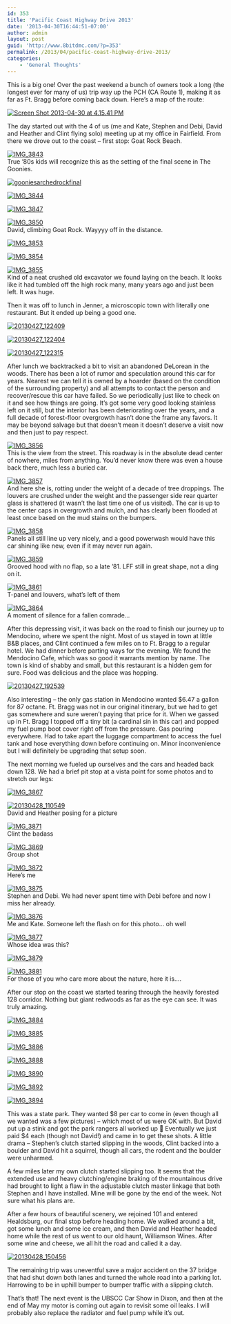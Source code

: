 ```yaml
---
id: 353
title: 'Pacific Coast Highway Drive 2013'
date: '2013-04-30T16:44:51-07:00'
author: admin
layout: post
guid: 'http://www.8bitdmc.com/?p=353'
permalink: /2013/04/pacific-coast-highway-drive-2013/
categories:
    - 'General Thoughts'
---
```


This is a big one! Over the past weekend a bunch of owners took a long (the longest ever for many of us) trip way up the PCH (CA Route 1), making it as far as Ft. Bragg before coming back down. Here’s a map of the route:

[![Screen Shot 2013-04-30 at 4.15.41 PM](../../../assets/images2013/04/Screen-Shot-2013-04-30-at-4.15.41-PM-300x248.png)](../../../assets/images2013/04/Screen-Shot-2013-04-30-at-4.15.41-PM.png)

The day started out with the 4 of us (me and Kate, Stephen and Debi, David and Heather and Clint flying solo) meeting up at my office in Fairfield. From there we drove out to the coast – first stop: Goat Rock Beach.

[![IMG_3843](../../../assets/images2013/04/IMG_3843-300x225.jpg)](../../../assets/images2013/04/IMG_3843.jpg)  
True ’80s kids will recognize this as the setting of the final scene in The Goonies.

[![gooniesarchedrockfinal](../../../assets/images2013/04/gooniesarchedrockfinal-300x150.jpg)](../../../assets/images2013/04/gooniesarchedrockfinal.jpg)

[![IMG_3844](../../../assets/images2013/04/IMG_3844-300x225.jpg)](../../../assets/images2013/04/IMG_3844.jpg)

[![IMG_3847](../../../assets/images2013/04/IMG_3847-300x225.jpg)](../../../assets/images2013/04/IMG_3847.jpg)

[![IMG_3850](../../../assets/images2013/04/IMG_3850-300x225.jpg)](../../../assets/images2013/04/IMG_3850.jpg)  
David, climbing Goat Rock. Wayyyy off in the distance.

[![IMG_3853](../../../assets/images2013/04/IMG_3853-300x225.jpg)](../../../assets/images2013/04/IMG_3853.jpg)

[![IMG_3854](../../../assets/images2013/04/IMG_3854-300x225.jpg)](../../../assets/images2013/04/IMG_3854.jpg)

[![IMG_3855](../../../assets/images2013/04/IMG_3855-300x225.jpg)](../../../assets/images2013/04/IMG_3855.jpg)  
Kind of a neat crushed old excavator we found laying on the beach. It looks like it had tumbled off the high rock many, many years ago and just been left. It was huge.

Then it was off to lunch in Jenner, a microscopic town with literally one restaurant. But it ended up being a good one.

[![20130427_122409](../../../assets/images2013/04/20130427_122409-300x224.jpg)](../../../assets/images2013/04/20130427_122409.jpg)

[![20130427_122404](../../../assets/images2013/04/20130427_122404-300x224.jpg)](../../../assets/images2013/04/20130427_122404.jpg)

[![20130427_122315](../../../assets/images2013/04/20130427_122315-300x225.jpg)](../../../assets/images2013/04/20130427_122315.jpg)

After lunch we backtracked a bit to visit an abandoned DeLorean in the woods. There has been a lot of rumor and speculation around this car for years. Nearest we can tell it is owned by a hoarder (based on the condition of the surrounding property) and all attempts to contact the person and recover/rescue this car have failed. So we periodically just like to check on it and see how things are going. It’s got some very good looking stainless left on it still, but the interior has been deteriorating over the years, and a full decade of forest-floor overgrowth hasn’t done the frame any favors. It may be beyond salvage but that doesn’t mean it doesn’t deserve a visit now and then just to pay respect.

[![IMG_3856](../../../assets/images2013/04/IMG_3856-300x225.jpg)](../../../assets/images2013/04/IMG_3856.jpg)  
This is the view from the street. This roadway is in the absolute dead center of nowhere, miles from anything. You’d never know there was even a house back there, much less a buried car.

[![IMG_3857](../../../assets/images2013/04/IMG_3857-300x225.jpg)](../../../assets/images2013/04/IMG_3857.jpg)  
And here she is, rotting under the weight of a decade of tree droppings. The louvers are crushed under the weight and the passenger side rear quarter glass is shattered (it wasn’t the last time one of us visited). The car is up to the center caps in overgrowth and mulch, and has clearly been flooded at least once based on the mud stains on the bumpers.

[![IMG_3858](../../../assets/images2013/04/IMG_3858-300x225.jpg)](../../../assets/images2013/04/IMG_3858.jpg)  
Panels all still line up very nicely, and a good powerwash would have this car shining like new, even if it may never run again.

[![IMG_3859](../../../assets/images2013/04/IMG_3859-300x225.jpg)](../../../assets/images2013/04/IMG_3859.jpg)  
Grooved hood with no flap, so a late ’81. LFF still in great shape, not a ding on it.

[![IMG_3861](../../../assets/images2013/04/IMG_3861-300x225.jpg)](../../../assets/images2013/04/IMG_3861.jpg)  
T-panel and louvers, what’s left of them

[![IMG_3864](../../../assets/images2013/04/IMG_3864-300x225.jpg)](../../../assets/images2013/04/IMG_3864.jpg)  
A moment of silence for a fallen comrade…

After this depressing visit, it was back on the road to finish our journey up to Mendocino, where we spent the night. Most of us stayed in town at little B&amp;B places, and Clint continued a few miles on to Ft. Bragg to a regular hotel. We had dinner before parting ways for the evening. We found the Mendocino Cafe, which was so good it warrants mention by name. The town is kind of shabby and small, but this restaurant is a hidden gem for sure. Food was delicious and the place was hopping.

[![20130427_192539](../../../assets/images2013/04/20130427_192539-300x225.jpg)](../../../assets/images2013/04/20130427_192539.jpg)

Also interesting – the only gas station in Mendocino wanted $6.47 a gallon for 87 octane. Ft. Bragg was not in our original itinerary, but we had to get gas somewhere and sure weren’t paying that price for it. When we gassed up in Ft. Bragg I topped off a tiny bit (a cardinal sin in this car) and popped my fuel pump boot cover right off from the pressure. Gas pouring everywhere. Had to take apart the luggage compartment to access the fuel tank and hose everything down before continuing on. Minor inconvenience but I will definitely be upgrading that setup soon.

The next morning we fueled up ourselves and the cars and headed back down 128. We had a brief pit stop at a vista point for some photos and to stretch our legs:

[![IMG_3867](../../../assets/images2013/04/IMG_3867-300x225.jpg)](../../../assets/images2013/04/IMG_3867.jpg)

[![20130428_110549](../../../assets/images2013/04/20130428_110549-300x225.jpg)](../../../assets/images2013/04/20130428_110549.jpg)  
David and Heather posing for a picture

[![IMG_3871](../../../assets/images2013/04/IMG_3871-300x225.jpg)](../../../assets/images2013/04/IMG_3871.jpg)  
Clint the badass

[![IMG_3869](../../../assets/images2013/04/IMG_3869-300x225.jpg)](../../../assets/images2013/04/IMG_3869.jpg)  
Group shot

[![IMG_3872](../../../assets/images2013/04/IMG_3872-300x225.jpg)](../../../assets/images2013/04/IMG_3872.jpg)  
Here’s me

[![IMG_3875](../../../assets/images2013/04/IMG_3875-300x225.jpg)](../../../assets/images2013/04/IMG_3875.jpg)  
Stephen and Debi. We had never spent time with Debi before and now I miss her already.

[![IMG_3876](../../../assets/images2013/04/IMG_3876-300x225.jpg)](../../../assets/images2013/04/IMG_3876.jpg)  
Me and Kate. Someone left the flash on for this photo… oh well

[![IMG_3877](../../../assets/images2013/04/IMG_3877-300x225.jpg)](../../../assets/images2013/04/IMG_3877.jpg)  
Whose idea was this?

[![IMG_3879](../../../assets/images2013/04/IMG_3879-300x225.jpg)](../../../assets/images2013/04/IMG_3879.jpg)

[![IMG_3881](../../../assets/images2013/04/IMG_3881-300x225.jpg)](../../../assets/images2013/04/IMG_3881.jpg)  
For those of you who care more about the nature, here it is….

After our stop on the coast we started tearing through the heavily forested 128 corridor. Nothing but giant redwoods as far as the eye can see. It was truly amazing.

[![IMG_3884](../../../assets/images2013/04/IMG_3884-300x225.jpg)](../../../assets/images2013/04/IMG_3884.jpg)

[![IMG_3885](../../../assets/images2013/04/IMG_3885-300x225.jpg)](../../../assets/images2013/04/IMG_3885.jpg)

[![IMG_3886](../../../assets/images2013/04/IMG_3886-300x225.jpg)](../../../assets/images2013/04/IMG_3886.jpg)

[![IMG_3888](../../../assets/images2013/04/IMG_3888-300x225.jpg)](../../../assets/images2013/04/IMG_3888.jpg)

[![IMG_3890](../../../assets/images2013/04/IMG_3890-300x225.jpg)](../../../assets/images2013/04/IMG_3890.jpg)

[![IMG_3892](../../../assets/images2013/04/IMG_3892-300x225.jpg)](../../../assets/images2013/04/IMG_3892.jpg)

[![IMG_3894](../../../assets/images2013/04/IMG_3894-300x225.jpg)](../../../assets/images2013/04/IMG_3894.jpg)

This was a state park. They wanted $8 per car to come in (even though all we wanted was a few pictures) – which most of us were OK with. But David put up a stink and got the park rangers all worked up 🙂 Eventually we just paid $4 each (though not David!) and came in to get these shots. A little drama – Stephen’s clutch started slipping in the woods, Clint backed into a boulder and David hit a squirrel, though all cars, the rodent and the boulder were unharmed.

A few miles later my own clutch started slipping too. It seems that the extended use and heavy clutching/engine braking of the mountainous drive had brought to light a flaw in the adjustable clutch master linkage that both Stephen and I have installed. Mine will be gone by the end of the week. Not sure what his plans are.

After a few hours of beautiful scenery, we rejoined 101 and entered Healdsburg, our final stop before heading home. We walked around a bit, got some lunch and some ice cream, and then David and Heather headed home while the rest of us went to our old haunt, Williamson Wines. After some wine and cheese, we all hit the road and called it a day.

[![20130428_150456](../../../assets/images2013/04/20130428_150456-300x224.jpg)](../../../assets/images2013/04/20130428_150456.jpg)

The remaining trip was uneventful save a major accident on the 37 bridge that had shut down both lanes and turned the whole road into a parking lot. Harrowing to be in uphill bumper to bumper traffic with a slipping clutch.

That’s that! The next event is the UBSCC Car Show in Dixon, and then at the end of May my motor is coming out again to revisit some oil leaks. I will probably also replace the radiator and fuel pump while it’s out.
